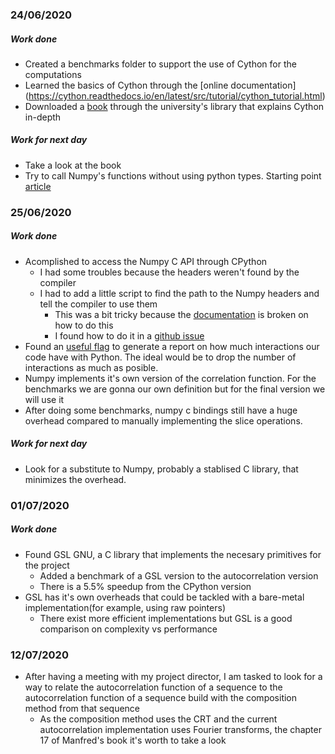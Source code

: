 ### 24/06/2020

##### Work done

* Created a benchmarks folder to support the use of Cython for the computations
* Learned the basics of Cython through the [online documentation] (https://cython.readthedocs.io/en/latest/src/tutorial/cython_tutorial.html)
* Downloaded a [book](https://ebookcentral.proquest.com/lib/unican/detail.action?docID=1362587#) through the university's library that explains Cython in-depth

##### Work for next day
* Take a look at the book
* Try to call Numpy's functions without using python types. Starting point [article](https://cython.readthedocs.io/en/latest/src/userguide/numpy_tutorial.html#numpy-tutorial)

### 25/06/2020

##### Work done

* Acomplished to access the Numpy C API through CPython
  * I had some troubles because the headers weren't found by the compiler
  * I had to add a little script to find the path to the Numpy headers and tell the compiler to use them
    * This was a bit tricky because the [documentation](https://cython.readthedocs.io/en/latest/src/userguide/source_files_and_compilation.html#configuring-the-c-build) is broken on how to do this
    * I found how to do it in a [github issue](https://github.com/cython/cython/issues/1480)
* Found an [useful flag](https://cython.readthedocs.io/en/latest/src/userguide/source_files_and_compilation.html#cythonize-arguments) to generate a report on how much interactions our code have with Python. The ideal would be to drop the number of interactions as much as posible.
* Numpy implements it's own version of the correlation function. For the benchmarks we are gonna our own definition but for the final version we will use it
* After doing some benchmarks, numpy c bindings still have a huge overhead compared to manually implementing the slice operations.

##### Work for next day

* Look for a substitute to Numpy, probably a stablised C library, that minimizes the overhead.

### 01/07/2020

##### Work done

* Found GSL GNU, a C library that implements the necesary primitives for the project
  * Added a benchmark of a GSL version to the autocorrelation version
  * There is a 5.5% speedup from the CPython version
* GSL has it's own overheads that could be tackled with a bare-metal implementation(for example, using raw pointers)
  * There exist more efficient implementations but GSL is a good comparison on complexity vs performance

### 12/07/2020

* After having a meeting with my project director, I am  tasked to look for a way to relate the autocorrelation function of a sequence to the autocorrelation function of a sequence build with the composition method from that sequence
  * As the composition method uses the CRT and the current autocorrelation implementation uses Fourier transforms, the chapter 17 of Manfred's book it's worth to take a look 

